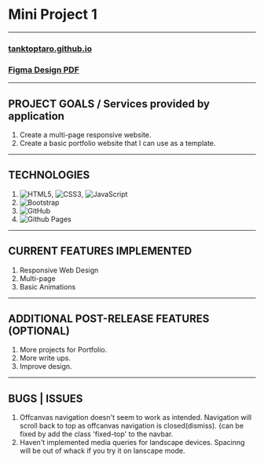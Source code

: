 # Mini Project 1
---

### [tanktoptaro.github.io](https://tanktoptaro.github.io/)
### [Figma Design PDF](https://drive.google.com/file/d/1jmmTpEm8tdFxssiDNvoDb_XuoU-o4rBD/view?usp=sharing)

---

## PROJECT GOALS / Services provided by application
1. Create a multi-page responsive website.
2. Create a basic portfolio website that I can use as a template.
---

## TECHNOLOGIES
1. ![HTML5](https://img.shields.io/badge/html5-%23E34F26.svg?style=for-the-badge&logo=html5&logoColor=white), ![CSS3](https://img.shields.io/badge/css3-%231572B6.svg?style=for-the-badge&logo=css3&logoColor=white), ![JavaScript](https://img.shields.io/badge/javascript-%23323330.svg?style=for-the-badge&logo=javascript&logoColor=%23F7DF1E)
2. ![Bootstrap](https://img.shields.io/badge/bootstrap-%23563D7C.svg?style=for-the-badge&logo=bootstrap&logoColor=white)
3. ![GitHub](https://img.shields.io/badge/github-%23121011.svg?style=for-the-badge&logo=github&logoColor=white)
4. ![Github Pages](https://img.shields.io/badge/github-%23121011.svg?style=for-the-badge&logo=github&logoColor=white)
---

## CURRENT FEATURES IMPLEMENTED
1. Responsive Web Design
2. Multi-page
3. Basic Animations
---

## ADDITIONAL POST-RELEASE FEATURES (OPTIONAL)
1. More projects for Portfolio.
2. More write ups.
3. Improve design.
--- 

## BUGS | ISSUES
1. Offcanvas navigation doesn't seem to work as intended. Navigation will scroll back to top as offcanvas navigation is closed(dismiss). {can be fixed by add the class 'fixed-top' to the navbar.
2. Haven't implemented media queries for landscape devices. Spacinng will be out of whack if you try it on lanscape mode.

